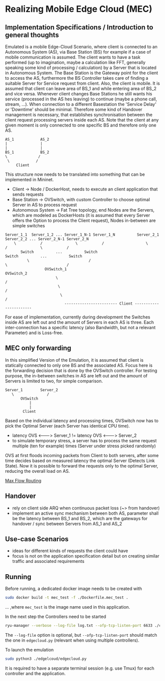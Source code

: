# Realizing Mobile Edge Cloud (MEC) #

## Implementation Specifications / Introduction to general thoughts

Emulated is a mobile Edge-Cloud Scenario, where client is connected to an Autonomous System (AS), via Base Station (BS) for example if a case of mobile communication is assumed.
The client wants to have a task performed (up to imagination, maybe a calculation like FFT, generally speaking some kind of processing / calculation) by a Server that is located in Autonomous System.
The Base Station is the Gateway point for the client to access the AS, furthermore the BS Controller takes care of finding a suitable Server for Service request from client.
Also, the client is mobile. It is assumed that client can leave area of BS_1 and while entering area of BS_2 and vice versa. Whenever client changes Base Stations he still wants his service (processed in the AS hes leaving) to continue (maybe a phone call, stream, ...). When connection to a different Basestation the 'Service Delay' or 'Downtime' should be minimal. 
Therefore some kind of Handover management is necessary, that establishes synchronisation between the client request processing servers inside each AS.
Note that the client at any given moment is only connected to one specific BS and therefore only one AS. 

````text
AS_1            AS_2
|               |
|               |
BS_1            BS_2
\              /
 \            /
     Client
````

This structure now needs to be translated into something that can be implemented in Mininet.
* Client -> Node / DockerHost, needs to execute an client application that sends requests
* Base Station -> OVSwitch, with custom Controller to choose optimal Server in AS to process request
* Autonomous System -> Fat Tree topology, end Nodes are the Servers, which are modeled as DockerHosts (it is assumed that every Server offers the Option to process the Client request), Nodes in-between are simple switches

````text
Server_1_1  Server_1_2 ... Server_1_N-1 Server_1_N          Server_2_1  Server_2_2 ... Server_2_N-1 Server_2_N          
    \           /               \           /                   \           /               \           /
       Switch          ...          Switch                         Switch          ...          Switch
          \                           /                               \                           /
                  OVSwitch_1                                                    OVSwitch_2
                       \                                                             /
                        \                                                           /
                         \                                                         /
                           ------------------------ Client -----------------------
````

For ease of implementation, currently during development the Switches inside AS are left out and the amount of Servers in each AS is three.
Each inter-connection has a specific latency (also Bandwidth, but not a relevant Parameter) and is Loss-free.

## MEC only forwarding

In this simplified Version of the Emulation, it is assumed that client is statically connected to only one BS and the associated AS.
Focus here is the forwarding decision that is done by the OVSwitch controller.
For testing purpose, the in-between switches in AS are left out and the amount of Servers is limited to two, for simple comparison.
 
 ````text
Server_1        Server_2
    \               /
        OVSwitch
            |
            |
         Client   
````

Based on the individual latency and processing times, OVSwitch now has to pick the Optimal Server (each Server has identical CPU time).

* latency OVS <---> Server_1 != latency OVS <---> Server_2
* to simulate temporary stress, a server has to process the same request multiple (ten for example) times (Server under stress picked randomly)

OVS at first floods incoming packets from Client to both servers, after some time decides based on measured latency the optimal Server (Detects Link State). 
Now it is possible to forward the requests only to the optimal Server, reducing the overall load on AS.

[Max Flow Routing](https://www.researchgate.net/publication/4375185_MFMP_Max_flow_multipath_routing_algorithm)

## Handover

* rely on client side ARQ when continuous packet loss (~> from handover)
* implement an active sync mechanism between both AS, parameter shall be the latency between BS_1 and BS_2, which are the gateways for handover / sync between Servers from AS_1 and AS_2

## Use-case Scenarios 

* ideas for different kinds of requests the client could have
* focus is not on the application specification detail but on creating similar traffic and associated requirements

## Running 

Before running, a dedicated docker image needs to be created with 

```sh
sudo docker build -t mec_test -f ./Dockerfile.mec_test .
```

... ,where `mec_test` is the image name used in this application.

In the next step the Controllers need to be started

```sh
ryu-manager --verbose --log-file log.txt --ofp-tcp-listen-port 6633 ./controller.py
```

The `--log-file` option is optional, but `--ofp-tcp-listen-port` should match the one in `edgecloud.py` (relevant when using multiple controllers).

To launch the emulation 

```sh
sudo python3 ./edgelcoud/edgecloud.py
```

It is required to have a separate terminal session (e.g. use Tmux) for each controller and the application.
